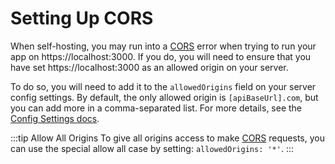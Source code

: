 # Setting Up CORS

When self-hosting, you may run into a [CORS](https://developer.mozilla.org/en-US/docs/Web/HTTP/CORS) error when trying to run your app on https://localhost:3000. If you do, you will need to ensure that you have set https://localhost:3000 as an allowed origin on your server.

To do so, you will need to add it to the `allowedOrigins` field on your server config settings. By default, the only allowed origin is `[apiBaseUrl].com`, but you can add more in a comma-separated list. For more details, see the [Config Settings docs](/docs/self-hosting/config-settings#server-config).

:::tip Allow All Origins
To give all origins access to make [CORS](https://developer.mozilla.org/en-US/docs/Web/HTTP/CORS) requests, you can use the special allow all case by setting: `allowedOrigins: '*'`.
:::
